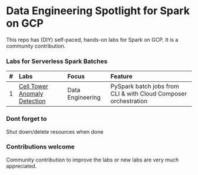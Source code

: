 # Data Engineering Spotlight for Spark on GCP

This repo has (DIY) self-paced, hands-on labs for Spark on GCP. It is a community contribution.


### Labs for Serverless Spark Batches
| # | Labs | Focus | Feature |
| -- | :--- | :-- | :-- |
| 1 | [Cell Tower Anomaly Detection](lab-01/README.md) | Data Engineering | PySpark batch jobs from CLI & with Cloud Composer orchestration|

### Dont forget to 
Shut down/delete resources when done

### Contributions welcome

Community contribution to improve the labs or new labs are very much appreciated.
